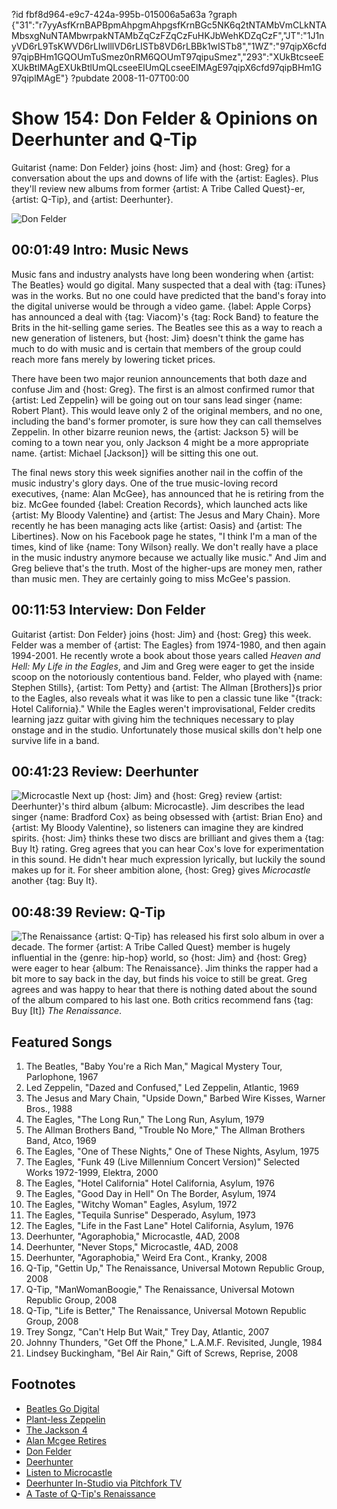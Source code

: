 ?id fbf8d964-e9c7-424a-995b-015006a5a63a
?graph {"31":"r7yyAsfKrnBAPBpmAhpgmAhpgsfKrnBGc5NK6q2tNTAMbVmCLkNTAMbsxgNuNTAMbwrpakNTAMbZqCzFZqCzFuHKJbWehKDZqCzF","JT":"1J1nyVD6rL9TsKWVD6rLIwlllVD6rLISTb8VD6rLBBk1wISTb8","1WZ":"97qipX6cfd97qipBHm1GQOUmTuSmez0nRM6QOUmT97qipuSmez","293":"XUkBtcseeEXUkBtlMAgEXUkBtlUmQLcseeElUmQLcseeElMAgE97qipX6cfd97qipBHm1G97qiplMAgE"}
?pubdate 2008-11-07T00:00

# Show 154: Don Felder & Opinions on Deerhunter and Q-Tip
Guitarist {name: Don Felder} joins {host: Jim} and {host: Greg} for a conversation about the ups and downs of life with the {artist: Eagles}. Plus they'll review new albums from former {artist: A Tribe Called Quest}-er, {artist: Q-Tip}, and {artist: Deerhunter}.

![Don Felder](https://static.soundopinions.org/images/2008/don_felder.jpg)

## 00:01:49 Intro: Music News
Music fans and industry analysts have long been wondering when {artist: The Beatles} would go digital. Many suspected that a deal with {tag: iTunes} was in the works. But no one could have predicted that the band's foray into the digital universe would be through a video game. {label: Apple Corps} has announced a deal with {tag: Viacom}'s {tag: Rock Band} to feature the Brits in the hit-selling game series. The Beatles see this as a way to reach a new generation of listeners, but {host: Jim} doesn't think the game has much to do with music and is certain that members of the group could reach more fans merely by lowering ticket prices.

There have been two major reunion announcements that both daze and confuse Jim and {host: Greg}. The first is an almost confirmed rumor that {artist: Led Zeppelin} will be going out on tour sans lead singer {name: Robert Plant}. This would leave only 2 of the original members, and no one, including the band's former promoter, is sure how they can call themselves Zeppelin. In other bizarre reunion news, the {artist: Jackson 5} will be coming to a town near you, only Jackson 4 might be a more appropriate name. {artist: Michael [Jackson]} will be sitting this one out.

The final news story this week signifies another nail in the coffin of the music industry's glory days. One of the true music-loving record executives, {name: Alan McGee}, has announced that he is retiring from the biz. McGee founded {label: Creation Records}, which launched acts like {artist: My Bloody Valentine} and {artist: The Jesus and Mary Chain}. More recently he has been managing acts like {artist: Oasis} and {artist: The Libertines}. Now on his Facebook page he states, "I think I'm a man of the times, kind of like {name: Tony Wilson} really. We don't really have a place in the music industry anymore because we actually like music." And Jim and Greg believe that's the truth. Most of the higher-ups are money men, rather than music men. They are certainly going to miss McGee's passion.

## 00:11:53 Interview: Don Felder
Guitarist {artist: Don Felder} joins {host: Jim} and {host: Greg} this week. Felder was a member of {artist: The Eagles} from 1974-1980, and then again 1994-2001. He recently wrote a book about those years called *Heaven and Hell: My Life in the Eagles*, and Jim and Greg were eager to get the inside scoop on the notoriously contentious band. Felder, who played with {name: Stephen Stills}, {artist: Tom Petty} and {artist: The Allman [Brothers]}s prior to the Eagles, also reveals what it was like to pen a classic tune like "{track: Hotel California}." While the Eagles weren't improvisational, Felder credits learning jazz guitar with giving him the techniques necessary to play onstage and in the studio. Unfortunately those musical skills don't help one survive life in a band.

## 00:41:23 Review: Deerhunter
![Microcastle](https://static.soundopinions.org/assets/154/1WZ0.jpg)
Next up {host: Jim} and {host: Greg} review {artist: Deerhunter}'s third album {album: Microcastle}. Jim describes the lead singer {name: Bradford Cox} as being obsessed with {artist: Brian Eno} and {artist: My Bloody Valentine}, so listeners can imagine they are kindred spirits. {host: Jim} thinks these two discs are brilliant and gives them a {tag: Buy It} rating. Greg agrees that you can hear Cox's love for experimentation in this sound. He didn't hear much expression lyrically, but luckily the sound makes up for it. For sheer ambition alone, {host: Greg} gives *Microcastle* another {tag: Buy It}.

## 00:48:39 Review: Q-Tip
![The Renaissance](https://static.soundopinions.org/assets/154/2930.jpg)
{artist: Q-Tip} has released his first solo album in over a decade. The former {artist: A Tribe Called Quest} member is hugely influential in the {genre: hip-hop} world, so {host: Jim} and {host: Greg} were eager to hear {album: The Renaissance}. Jim thinks the rapper had a bit more to say back in the day, but finds his voice to still be great. Greg agrees and was happy to hear that there is nothing dated about the sound of the album compared to his last one. Both critics recommend fans {tag: Buy [It]} *The Renaissance*.

## Featured Songs
1. The Beatles, "Baby You're a Rich Man," Magical Mystery Tour, Parlophone, 1967
2. Led Zeppelin, "Dazed and Confused," Led Zeppelin, Atlantic, 1969
3. The Jesus and Mary Chain, "Upside Down," Barbed Wire Kisses, Warner Bros., 1988
4. The Eagles, "The Long Run," The Long Run, Asylum, 1979
5. The Allman Brothers Band, "Trouble No More," The Allman Brothers Band, Atco, 1969
6. The Eagles, "One of These Nights," One of These Nights, Asylum, 1975
7. The Eagles, "Funk 49 (Live Millennium Concert Version)" Selected Works 1972-1999, Elektra, 2000
8. The Eagles, "Hotel California" Hotel California, Asylum, 1976
9. The Eagles, "Good Day in Hell" On The Border, Asylum, 1974
10. The Eagles, "Witchy Woman" Eagles, Asylum, 1972
11. The Eagles, "Tequila Sunrise" Desperado, Asylum, 1973
12. The Eagles, "Life in the Fast Lane" Hotel California, Asylum, 1976
13. Deerhunter, "Agoraphobia," Microcastle, 4AD, 2008
14. Deerhunter, "Never Stops," Microcastle, 4AD, 2008
15. Deerhunter, "Agoraphobia," Weird Era Cont., Kranky, 2008
16. Q-Tip, "Gettin Up," The Renaissance, Universal Motown Republic Group, 2008
17. Q-Tip, "ManWomanBoogie," The Renaissance, Universal Motown Republic Group, 2008
18. Q-Tip, "Life is Better," The Renaissance, Universal Motown Republic Group, 2008
19. Trey Songz, "Can't Help But Wait," Trey Day, Atlantic, 2007
20. Johnny Thunders, "Get Off the Phone," L.A.M.F. Revisited, Jungle, 1984
21. Lindsey Buckingham, "Bel Air Rain," Gift of Screws, Reprise, 2008

## Footnotes
- [Beatles Go Digital](http://www.billboard.com/articles/news/269284/the-beatles-finally-go-digital-with-september-rock-band)
- [Plant-less Zeppelin](https://www.theguardian.com/music/2008/oct/28/led-zeppelin-singer-reunite-auditions)
- [The Jackson 4](http://www.pastemagazine.com/articles/2008/11/jackson-5-to-reunite-in-2009-sans-michael.html)
- [Alan Mcgee Retires](http://www.theguardian.com/music/2008/oct/30/alan-mcgee-retirement-oasis)
- [Don Felder](http://www.donfelder.com/)
- [Deerhunter](http://4ad.com/artists/deerhunter)
- [Listen to Microcastle](https://www.youtube.com/watch?v=PSzbT23rV3I)
- [Deerhunter In-Studio via Pitchfork TV](https://www.youtube.com/watch?v=U4V2GHw3jls)
- [A Taste of Q-Tip's Renaissance](https://www.youtube.com/watch?v=8hRE83E7QwM)
